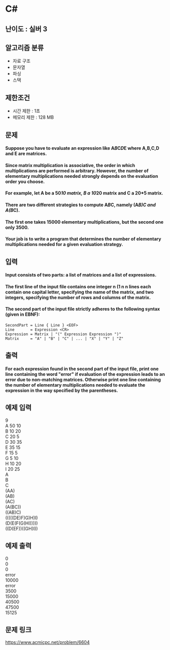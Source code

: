 # C#

## 난이도 : 실버 3

## 알고리즘 분류
  - 자료 구조
  - 문자열
  - 파싱
  - 스택

## 제한조건
  - 시간 제한 : 1초
  - 메모리 제한 : 128 MB

## 문제
#### Suppose you have to evaluate an expression like A*B*C*D*E where A,B,C,D and E are matrices.
#### Since matrix multiplication is associative, the order in which multiplications are performed is arbitrary. However, the number of elementary multiplications needed strongly depends on the evaluation order you choose.
#### For example, let A be a 50*10 matrix, B a 10*20 matrix and C a 20*5 matrix.
#### There are two different strategies to compute A*B*C, namely (A*B)*C and A*(B*C).
#### The first one takes 15000 elementary multiplications, but the second one only 3500.
#### Your job is to write a program that determines the number of elementary multiplications needed for a given evaluation strategy.

## 입력
#### Input consists of two parts: a list of matrices and a list of expressions.
#### The first line of the input file contains one integer n (1 n n lines each contain one capital letter, specifying the name of the matrix, and two integers, specifying the number of rows and columns of the matrix.
#### The second part of the input file strictly adheres to the following syntax (given in EBNF):
	SecondPart = Line { Line } <EOF>
	Line       = Expression <CR>
	Expression = Matrix | "(" Expression Expression ")"
	Matrix     = "A" | "B" | "C" | ... | "X" | "Y" | "Z"

## 출력
#### For each expression found in the second part of the input file, print one line containing the word "error" if evaluation of the expression leads to an error due to non-matching matrices. Otherwise print one line containing the number of elementary multiplications needed to evaluate the expression in the way specified by the parentheses.

## 예제 입력
9<br/>
A 50 10<br/>
B 10 20<br/>
C 20 5<br/>
D 30 35<br/>
E 35 15<br/>
F 15 5<br/>
G 5 10<br/>
H 10 20<br/>
I 20 25<br/>
A<br/>
B<br/>
C<br/>
(AA)<br/>
(AB)<br/>
(AC)<br/>
(A(BC))<br/>
((AB)C)<br/>
(((((DE)F)G)H)I)<br/>
(D(E(F(G(HI)))))<br/>
((D(EF))((GH)I))<br/>

## 예제 출력
0<br/>
0<br/>
0<br/>
error<br/>
10000<br/>
error<br/>
3500<br/>
15000<br/>
40500<br/>
47500<br/>
15125<br/>

## 문제 링크
https://www.acmicpc.net/problem/6604